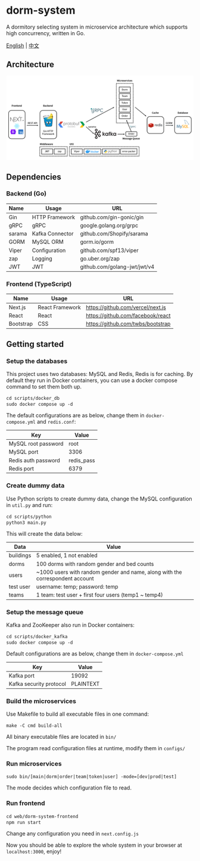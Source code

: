# dorm-system

A dormitory selecting system in microservice architecture which supports high concurrency, written in Go.

[English](./README.md) | [中文](./README-cn.md)

## Architecture

![architecture](./assets/img/architecture.png)

## Dependencies

### Backend (Go)

| Name   | Usage           | URL                          |
| :----- | --------------- | ---------------------------- |
| Gin    | HTTP Framework  | github.com/gin-gonic/gin     |
| gRPC   | gRPC            | google.golang.org/grpc       |
| sarama | Kafka Connector | github.com/Shopify/sarama    |
| GORM   | MySQL ORM       | gorm.io/gorm                 |
| Viper  | Configuration   | github.com/spf13/viper       |
| zap    | Logging         | go.uber.org/zap              |
| JWT    | JWT             | github.com/golang-jwt/jwt/v4 |

### Frontend (TypeScript)

| Name      | Usage           | URL                               |
| --------- | --------------- | --------------------------------- |
| Next.js   | React Framework | <https://github.com/vercel/next.js> |
| React     | React           | <https://github.com/facebook/react> |
| Bootstrap | CSS             | <https://github.com/twbs/bootstrap> |

## Getting started

### Setup the databases

This project uses two databases: MySQL and Redis, Redis is for caching. By default they run in Docker containers, you can use a docker compose command to set them both up.

```shell
cd scripts/docker_db
sudo docker compose up -d
```

 The default configurations are as below, change them in `docker-compose.yml` and `redis.conf`:

| Key                 | Value      |
| ------------------- | ---------- |
| MySQL root password | root       |
| MySQL port          | 3306       |
| Redis auth password | redis_pass |
| Redis port          | 6379       |

### Create dummy data

Use Python scripts to create dummy data, change the MySQL configuration in `util.py` and run:

```shell
cd scripts/python
python3 main.py
```

This will create the data below:

| Data      | Value                                                        |
| --------- | ------------------------------------------------------------ |
| buildings | 5 enabled, 1 not enabled                                     |
| dorms     | 100 dorms with random gender and bed counts                  |
| users     | ~1000 users with random gender and name, along with the correspondent account |
| test user | username: temp; password: temp                               |
| teams     | 1 team: test user + first four users (temp1 ~ temp4)         |

### Setup the message queue

Kafka and ZooKeeper also run in Docker containers:

```shell
cd scripts/docker_kafka
sudo docker compose up -d
```

Default configurations are as below, change them in `docker-compose.yml`

| Key                     | Value     |
| ----------------------- | --------- |
| Kafka port              | 19092     |
| Kafka security protocol | PLAINTEXT |

### Build the microservices

Use Makefile to build all executable files in one command:

```shell
make -C cmd build-all
```

All binary executable files are located in `bin/`

The program read configuration files at runtime, modify them in `configs/`

### Run microservices

```shell
sudo bin/[main|dorm|order|team|token|user] -mode=[dev|prod|test]
```

The mode decides which configuration file to read.

### Run frontend

```shell
cd web/dorm-system-frontend
npm run start
```

Change any configuration you need in `next.config.js`

Now you should be able to explore the whole system in your browser at `localhost:3000`, enjoy!
